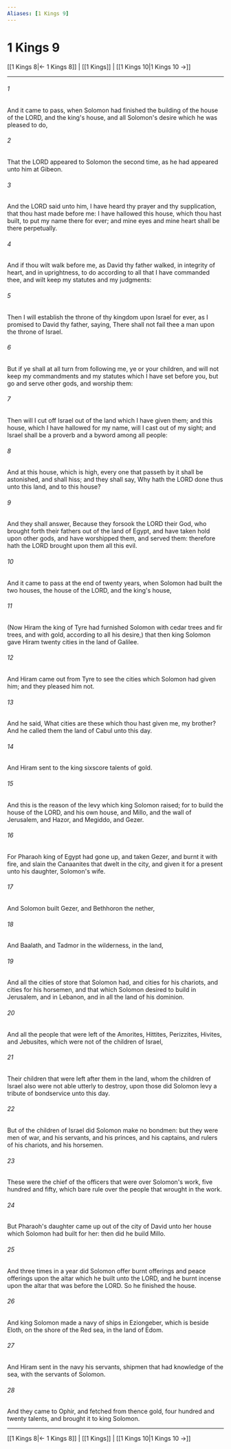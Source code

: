 ```yaml
---
Aliases: [1 Kings 9]
---
```

# 1 Kings 9

[[1 Kings 8|← 1 Kings 8]] | [[1 Kings]] | [[1 Kings 10|1 Kings 10 →]]
***



###### 1 
And it came to pass, when Solomon had finished the building of the house of the LORD, and the king's house, and all Solomon's desire which he was pleased to do, 

###### 2 
That the LORD appeared to Solomon the second time, as he had appeared unto him at Gibeon. 

###### 3 
And the LORD said unto him, I have heard thy prayer and thy supplication, that thou hast made before me: I have hallowed this house, which thou hast built, to put my name there for ever; and mine eyes and mine heart shall be there perpetually. 

###### 4 
And if thou wilt walk before me, as David thy father walked, in integrity of heart, and in uprightness, to do according to all that I have commanded thee, and wilt keep my statutes and my judgments: 

###### 5 
Then I will establish the throne of thy kingdom upon Israel for ever, as I promised to David thy father, saying, There shall not fail thee a man upon the throne of Israel. 

###### 6 
But if ye shall at all turn from following me, ye or your children, and will not keep my commandments and my statutes which I have set before you, but go and serve other gods, and worship them: 

###### 7 
Then will I cut off Israel out of the land which I have given them; and this house, which I have hallowed for my name, will I cast out of my sight; and Israel shall be a proverb and a byword among all people: 

###### 8 
And at this house, which is high, every one that passeth by it shall be astonished, and shall hiss; and they shall say, Why hath the LORD done thus unto this land, and to this house? 

###### 9 
And they shall answer, Because they forsook the LORD their God, who brought forth their fathers out of the land of Egypt, and have taken hold upon other gods, and have worshipped them, and served them: therefore hath the LORD brought upon them all this evil. 

###### 10 
And it came to pass at the end of twenty years, when Solomon had built the two houses, the house of the LORD, and the king's house, 

###### 11 
(Now Hiram the king of Tyre had furnished Solomon with cedar trees and fir trees, and with gold, according to all his desire,) that then king Solomon gave Hiram twenty cities in the land of Galilee. 

###### 12 
And Hiram came out from Tyre to see the cities which Solomon had given him; and they pleased him not. 

###### 13 
And he said, What cities are these which thou hast given me, my brother? And he called them the land of Cabul unto this day. 

###### 14 
And Hiram sent to the king sixscore talents of gold. 

###### 15 
And this is the reason of the levy which king Solomon raised; for to build the house of the LORD, and his own house, and Millo, and the wall of Jerusalem, and Hazor, and Megiddo, and Gezer. 

###### 16 
For Pharaoh king of Egypt had gone up, and taken Gezer, and burnt it with fire, and slain the Canaanites that dwelt in the city, and given it for a present unto his daughter, Solomon's wife. 

###### 17 
And Solomon built Gezer, and Bethhoron the nether, 

###### 18 
And Baalath, and Tadmor in the wilderness, in the land, 

###### 19 
And all the cities of store that Solomon had, and cities for his chariots, and cities for his horsemen, and that which Solomon desired to build in Jerusalem, and in Lebanon, and in all the land of his dominion. 

###### 20 
And all the people that were left of the Amorites, Hittites, Perizzites, Hivites, and Jebusites, which were not of the children of Israel, 

###### 21 
Their children that were left after them in the land, whom the children of Israel also were not able utterly to destroy, upon those did Solomon levy a tribute of bondservice unto this day. 

###### 22 
But of the children of Israel did Solomon make no bondmen: but they were men of war, and his servants, and his princes, and his captains, and rulers of his chariots, and his horsemen. 

###### 23 
These were the chief of the officers that were over Solomon's work, five hundred and fifty, which bare rule over the people that wrought in the work. 

###### 24 
But Pharaoh's daughter came up out of the city of David unto her house which Solomon had built for her: then did he build Millo. 

###### 25 
And three times in a year did Solomon offer burnt offerings and peace offerings upon the altar which he built unto the LORD, and he burnt incense upon the altar that was before the LORD. So he finished the house. 

###### 26 
And king Solomon made a navy of ships in Eziongeber, which is beside Eloth, on the shore of the Red sea, in the land of Edom. 

###### 27 
And Hiram sent in the navy his servants, shipmen that had knowledge of the sea, with the servants of Solomon. 

###### 28 
And they came to Ophir, and fetched from thence gold, four hundred and twenty talents, and brought it to king Solomon.

***
[[1 Kings 8|← 1 Kings 8]] | [[1 Kings]] | [[1 Kings 10|1 Kings 10 →]]
